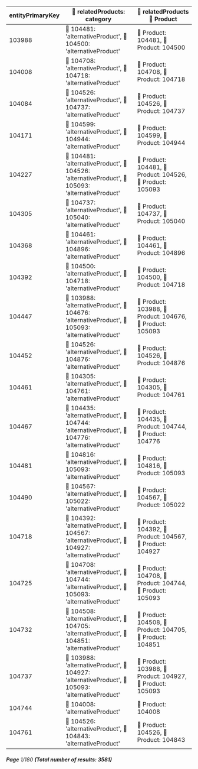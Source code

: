 | entityPrimaryKey | 🔗 relatedProducts: category                                                                      | 🔗  relatedProducts 📄 Product                             |
| ---------------- | ------------------------------------------------------------------------------------------------- | ---------------------------------------------------------- |
| 103988           | 🔗 104481: 'alternativeProduct', 🔗 104500: 'alternativeProduct'                                  | 📄 Product: 104481, 📄 Product: 104500                     |
| 104008           | 🔗 104708: 'alternativeProduct', 🔗 104718: 'alternativeProduct'                                  | 📄 Product: 104708, 📄 Product: 104718                     |
| 104084           | 🔗 104526: 'alternativeProduct', 🔗 104737: 'alternativeProduct'                                  | 📄 Product: 104526, 📄 Product: 104737                     |
| 104171           | 🔗 104599: 'alternativeProduct', 🔗 104944: 'alternativeProduct'                                  | 📄 Product: 104599, 📄 Product: 104944                     |
| 104227           | 🔗 104481: 'alternativeProduct', 🔗 104526: 'alternativeProduct', 🔗 105093: 'alternativeProduct' | 📄 Product: 104481, 📄 Product: 104526, 📄 Product: 105093 |
| 104305           | 🔗 104737: 'alternativeProduct', 🔗 105040: 'alternativeProduct'                                  | 📄 Product: 104737, 📄 Product: 105040                     |
| 104368           | 🔗 104461: 'alternativeProduct', 🔗 104896: 'alternativeProduct'                                  | 📄 Product: 104461, 📄 Product: 104896                     |
| 104392           | 🔗 104500: 'alternativeProduct', 🔗 104718: 'alternativeProduct'                                  | 📄 Product: 104500, 📄 Product: 104718                     |
| 104447           | 🔗 103988: 'alternativeProduct', 🔗 104676: 'alternativeProduct', 🔗 105093: 'alternativeProduct' | 📄 Product: 103988, 📄 Product: 104676, 📄 Product: 105093 |
| 104452           | 🔗 104526: 'alternativeProduct', 🔗 104876: 'alternativeProduct'                                  | 📄 Product: 104526, 📄 Product: 104876                     |
| 104461           | 🔗 104305: 'alternativeProduct', 🔗 104761: 'alternativeProduct'                                  | 📄 Product: 104305, 📄 Product: 104761                     |
| 104467           | 🔗 104435: 'alternativeProduct', 🔗 104744: 'alternativeProduct', 🔗 104776: 'alternativeProduct' | 📄 Product: 104435, 📄 Product: 104744, 📄 Product: 104776 |
| 104481           | 🔗 104816: 'alternativeProduct', 🔗 105093: 'alternativeProduct'                                  | 📄 Product: 104816, 📄 Product: 105093                     |
| 104490           | 🔗 104567: 'alternativeProduct', 🔗 105022: 'alternativeProduct'                                  | 📄 Product: 104567, 📄 Product: 105022                     |
| 104718           | 🔗 104392: 'alternativeProduct', 🔗 104567: 'alternativeProduct', 🔗 104927: 'alternativeProduct' | 📄 Product: 104392, 📄 Product: 104567, 📄 Product: 104927 |
| 104725           | 🔗 104708: 'alternativeProduct', 🔗 104744: 'alternativeProduct', 🔗 105093: 'alternativeProduct' | 📄 Product: 104708, 📄 Product: 104744, 📄 Product: 105093 |
| 104732           | 🔗 104508: 'alternativeProduct', 🔗 104705: 'alternativeProduct', 🔗 104851: 'alternativeProduct' | 📄 Product: 104508, 📄 Product: 104705, 📄 Product: 104851 |
| 104737           | 🔗 103988: 'alternativeProduct', 🔗 104927: 'alternativeProduct', 🔗 105093: 'alternativeProduct' | 📄 Product: 103988, 📄 Product: 104927, 📄 Product: 105093 |
| 104744           | 🔗 104008: 'alternativeProduct'                                                                   | 📄 Product: 104008                                         |
| 104761           | 🔗 104526: 'alternativeProduct', 🔗 104843: 'alternativeProduct'                                  | 📄 Product: 104526, 📄 Product: 104843                     |

###### **Page** 1/180 **(Total number of results: 3581)**